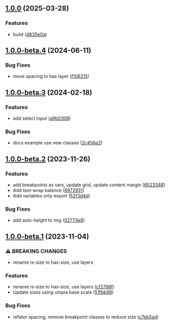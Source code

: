 

## [1.0.0](https://github.com/JuKra00/cleacss/compare/v1.0.0-beta.4...v1.0.0) (2025-03-28)


### Features

* build ([4835e0a](https://github.com/JuKra00/cleacss/commit/4835e0aec8c9a28d3e20d16cf3d150b1719137b2))

## [1.0.0-beta.4](https://github.com/JuKra00/cleacss/compare/v1.0.0-beta.3...v1.0.0-beta.4) (2024-06-11)


### Bug Fixes

* move spacing to has layer ([f106215](https://github.com/JuKra00/cleacss/commit/f10621532f59c091492f1b26c632638655733131))

## [1.0.0-beta.3](https://github.com/JuKra00/cleacss/compare/v1.0.0-beta.2...v1.0.0-beta.3) (2024-02-18)


### Features

* add select input ([a9b0308](https://github.com/JuKra00/cleacss/commit/a9b0308c621601397002466551b2bbeb0c5c8b57))


### Bug Fixes

* docs example use new classes ([2c456e2](https://github.com/JuKra00/cleacss/commit/2c456e248619ff3e44bbd5fc9fd23070fa70266d))

## [1.0.0-beta.2](https://github.com/JuKra00/cleacss/compare/v1.0.0-beta.1...v1.0.0-beta.2) (2023-11-26)


### Features

* add breakpoints as vars, update grid, update content margin ([6523348](https://github.com/JuKra00/cleacss/commit/6523348a837a694d0eb19b6f7da1254b1354fdb5))
* Add text-wrap balance ([6972931](https://github.com/JuKra00/cleacss/commit/697293181292e1495f0293202c4cd75af385134f))
* Add variables only export ([52f3d4d](https://github.com/JuKra00/cleacss/commit/52f3d4dae2abc16dbdd185de37dd957cd41f08ef))


### Bug Fixes

* add auto-height to img ([02773e8](https://github.com/JuKra00/cleacss/commit/02773e8adc011edfa67bde86cd935fc59587cd4a))

## [1.0.0-beta.1](https://github.com/JuKra00/cleacss/compare/v1.0.0-beta.0...v1.0.0-beta.1) (2023-11-04)


### ⚠ BREAKING CHANGES

* rename is-size to has-size, use layers

### Features

* rename is-size to has-size, use layers ([cf2798f](https://github.com/JuKra00/cleacss/commit/cf2798f421feb3e4071af026d89a0a73432a03a1))
* Update sizes using utopia base scale ([51fbb98](https://github.com/JuKra00/cleacss/commit/51fbb98c40ef955084a29b5e81ccd79270adc9f8))


### Bug Fixes

* refator spacing, remove breakpoint classes to reduce size ([c7eb5ad](https://github.com/JuKra00/cleacss/commit/c7eb5ad7e7375f4019a67b82ec8a2c51f498851b))